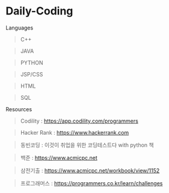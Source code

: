 # Daily-Coding

Languages

> C++

> JAVA

> PYTHON

> JSP/CSS

> HTML

> SQL


Resources

> Codility : https://app.codility.com/programmers

> Hacker Rank : https://www.hackerrank.com

> 동빈코딩 : 이것이 취업을 위한 코딩테스트다 with python 책

> 백준 : https://www.acmicpc.net

> 삼전기출 : https://www.acmicpc.net/workbook/view/1152

> 프로그래머스 : https://programmers.co.kr/learn/challenges

